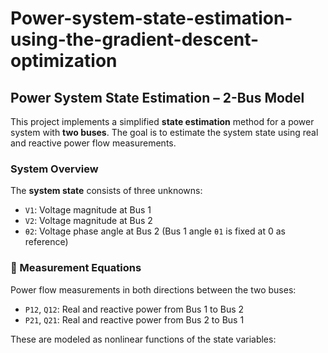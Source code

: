# Power-system-state-estimation-using-the-gradient-descent-optimization
## Power System State Estimation – 2-Bus Model

This project implements a simplified **state estimation** method for a power system with **two buses**. The goal is to estimate the system state using real and reactive power flow measurements.

### System Overview
The **system state** consists of three unknowns:
- `V1`: Voltage magnitude at Bus 1  
- `V2`: Voltage magnitude at Bus 2  
- `θ2`: Voltage phase angle at Bus 2 (Bus 1 angle `θ1` is fixed at 0 as reference)

### 📐 Measurement Equations
Power flow measurements in both directions between the two buses:
- `P12`, `Q12`: Real and reactive power from Bus 1 to Bus 2  
- `P21`, `Q21`: Real and reactive power from Bus 2 to Bus 1  

These are modeled as nonlinear functions of the state variables:
